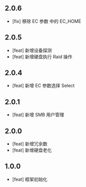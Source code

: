 ## 2.0.6

- [fix] 移除 EC 参数 中的 EC_HOME

## 2.0.5

- [feat] 新增设备探测
- [feat] 新增硬盘执行 Raid 操作

## 2.0.4

- [feat] 新增 EC 参数选择 Select

## 2.0.1

- [feat] 新增 SMB 用户管理

## 2.0.0

- [feat] 新增冗余数
- [feat] 新增硬盘老化

## 1.0.0

- [feat] 框架初始化

